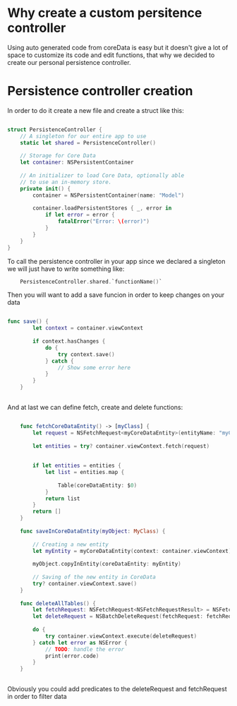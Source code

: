 # Why create a custom persitence controller

Using auto generated code from coreData is easy but it doesn't give a lot of space to customize its code and edit functions, that why we decided to create
our personal persistence controller.

# Persistence controller creation

In order to do it create a new file and create a struct like this: 

```swift

struct PersistenceController {
    // A singleton for our entire app to use
    static let shared = PersistenceController()
    
    // Storage for Core Data
    let container: NSPersistentContainer
    
    // An initializer to load Core Data, optionally able
    // to use an in-memory store.
    private init() {
        container = NSPersistentContainer(name: "Model")
        
        container.loadPersistentStores { _, error in
            if let error = error {
                fatalError("Error: \(error)")
            }
        }
    }
}

```

To call the persistence controller in your app since we declared a singleton we will just have to write something like:
```swift
    PersistenceController.shared.`functionName()`
```
Then you will want to add a save funcion in order to keep changes on your data

```swift

func save() {
        let context = container.viewContext
        
        if context.hasChanges {
            do {
                try context.save()
            } catch {
                // Show some error here
            }
        }
    }
    
```

And at last we can define fetch, create and delete functions: 

```swift

    func fetchCoreDataEntity() -> [myClass] {
        let request = NSFetchRequest<myCoreDataEntity>(entityName: "myCoreDataEntity")
        
        let entities = try? container.viewContext.fetch(request)
        
        
        if let entities = entities {
            let list = entities.map {
                
                Table(coreDataEntity: $0)
            }
            return list
        }
        return []
    }
    
    func saveInCoreDataEntity(myObject: MyClass) {
        
        // Creating a new entity
        let myEntity = myCoreDataEntity(context: container.viewContext)
        
        myObject.copyInEntity(coreDataEntity: myEntity)
        
        // Saving of the new entity in CoreData
        try? container.viewContext.save()
    }
    
    func deleteAllTables() {
        let fetchRequest: NSFetchRequest<NSFetchRequestResult> = NSFetchRequest(entityName: "CoreTables")
        let deleteRequest = NSBatchDeleteRequest(fetchRequest: fetchRequest)
        
        do {
            try container.viewContext.execute(deleteRequest)
        } catch let error as NSError {
            // TODO: handle the error
            print(error.code)
        }
    }
    
```
Obviously you could add predicates to the deleteRequest and fetchRequest in order to filter data

